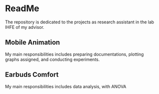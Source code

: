 # ReadMe

The repository is dedicated to the projects as research assistant in the lab IHFE of my advisor.

## Mobile Animation
My main responsibilities includes preparing documentations, plotting graphs assigned, and conducting experiments.

## Earbuds Comfort
My main responsibilities includes data analysis, with ANOVA
